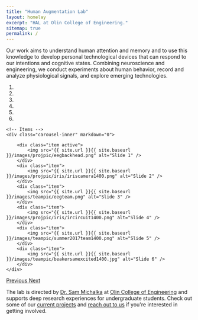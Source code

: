 ```yaml
---
title: "Human Augmentation Lab"
layout: homelay
excerpt: "HAL at Olin College of Engineering."
sitemap: true
permalink: /
---
```


Our work aims to understand human attention and memory and to use this knowledge to develop personal technological devices that can respond to our intentions and cognitive states. Combining neuroscience and engineering, we conduct experiments about human behavior, record and analyze physiological signals, and explore emerging technologies. 

<div markdown="0" id="carousel" class="carousel slide" data-ride="carousel" data-interval="5000" data-pause="hover" >
    <!-- Menu -->
    <ol class="carousel-indicators">
        <li data-target="#carousel" data-slide-to="0" class="active"></li>
        <li data-target="#carousel" data-slide-to="1"></li>
        <li data-target="#carousel" data-slide-to="2"></li>
        <li data-target="#carousel" data-slide-to="3"></li>
        <li data-target="#carousel" data-slide-to="4"></li>
        <li data-target="#carousel" data-slide-to="5"></li>
    </ol>

    <!-- Items -->
    <div class="carousel-inner" markdown="0">

        <div class="item active">
            <img src="{{ site.url }}{{ site.baseurl }}/images/projpic/eegbackhead.png" alt="Slide 1" />
        </div>
        <div class="item">
            <img src="{{ site.url }}{{ site.baseurl }}/images/projpic/iris/iriscamera1400.png" alt="Slide 2" />
        </div>
        <div class="item">
            <img src="{{ site.url }}{{ site.baseurl }}/images/teampic/eegteam.png" alt="Slide 3" />
        </div>
        <div class="item">
            <img src="{{ site.url }}{{ site.baseurl }}/images/projpic/iris/ircircuit1400.png" alt="Slide 4" />
        </div>
        <div class="item">
            <img src="{{ site.url }}{{ site.baseurl }}/images/teampic/summer2017team1400.png" alt="Slide 5" />
        </div>
        <div class="item">
            <img src="{{ site.url }}{{ site.baseurl }}/images/teampic/beakersamexcited1400.jpg" alt="Slide 6" />
        </div>
    </div> 
  <a class="left carousel-control" href="#carousel" role="button" data-slide="prev">
    <span class="glyphicon glyphicon-chevron-left" aria-hidden="true"></span>
    <span class="sr-only">Previous</span>
  </a>
  <a class="right carousel-control" href="#carousel" role="button" data-slide="next">
    <span class="glyphicon glyphicon-chevron-right" aria-hidden="true"></span>
    <span class="sr-only">Next</span>
  </a>
</div>

The lab is directed by [Dr. Sam Michalka](sam) at [Olin College of Engineering](http://www.olin.edu/) and supports deep research experiences for undergraduate students. Check out some of our [current projects](projects) and [reach out to us](contact) if you're interested in getting involved.

<!-- <figure class="fourth">
  <img src="{{ site.url }}{{ site.baseurl }}/images/logopic/Logo_Leiden.jpg" style="width: 210px">
  <img src="{{ site.url }}{{ site.baseurl }}/images/logopic/Logo_Nanofront.jpg" style="width: 110px">
  <img src="{{ site.url }}{{ site.baseurl }}/images/logopic/Logo_NWO.jpg" style="width: 120px">
  <img src="{{ site.url }}{{ site.baseurl }}/images/logopic/Logo_ERC.jpg" style="width: 110px">
</figure> -->






